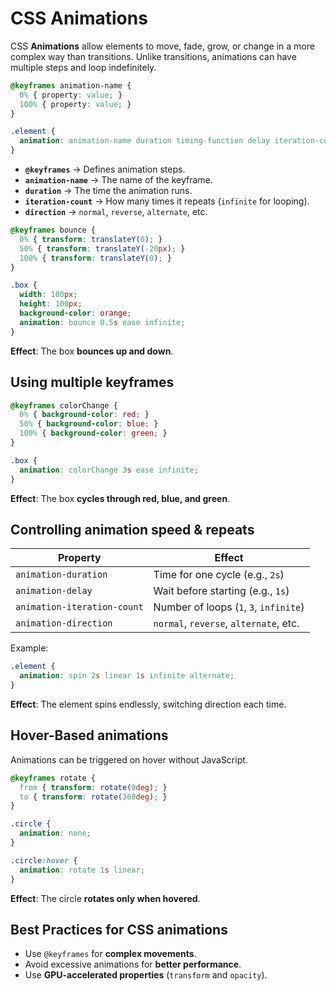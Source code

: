 # CSS Animations

CSS **Animations** allow elements to move, fade, grow, or change in a more complex way than transitions. Unlike transitions, animations can have multiple steps and loop indefinitely.

```css
@keyframes animation-name {
  0% { property: value; }
  100% { property: value; }
}

.element {
  animation: animation-name duration timing-function delay iteration-count direction;
}
```

- **`@keyframes`** → Defines animation steps.
- **`animation-name`** → The name of the keyframe.
- **`duration`** → The time the animation runs.
- **`iteration-count`** → How many times it repeats (`infinite` for looping).
- **`direction`** → `normal`, `reverse`, `alternate`, etc.

```css
@keyframes bounce {
  0% { transform: translateY(0); }
  50% { transform: translateY(-20px); }
  100% { transform: translateY(0); }
}

.box {
  width: 100px;
  height: 100px;
  background-color: orange;
  animation: bounce 0.5s ease infinite;
}
```
**Effect**: The box **bounces up and down**.

## Using multiple keyframes
```css
@keyframes colorChange {
  0% { background-color: red; }
  50% { background-color: blue; }
  100% { background-color: green; }
}

.box {
  animation: colorChange 3s ease infinite;
}
```
**Effect**: The box **cycles through red, blue, and green**.

## Controlling animation speed & repeats
| Property                    | Effect                                 |
| --------------------------- | -------------------------------------- |
| `animation-duration`        | Time for one cycle (e.g., `2s`)        |
| `animation-delay`           | Wait before starting (e.g., `1s`)      |
| `animation-iteration-count` | Number of loops (`1`, `3`, `infinite`) |
| `animation-direction`       | `normal`, `reverse`, `alternate`, etc. |

Example:
```css
.element {
  animation: spin 2s linear 1s infinite alternate;
}
```
**Effect**: The element spins endlessly, switching direction each time.

## Hover-Based animations
Animations can be triggered on hover without JavaScript.
```css
@keyframes rotate {
  from { transform: rotate(0deg); }
  to { transform: rotate(360deg); }
}

.circle {
  animation: none;
}

.circle:hover {
  animation: rotate 1s linear;
}
```

**Effect**: The circle **rotates only when hovered**.

## Best Practices for CSS animations

- Use `@keyframes` for **complex movements**.
- Avoid excessive animations for **better performance**.
- Use **GPU-accelerated properties** (`transform` and `opacity`).

